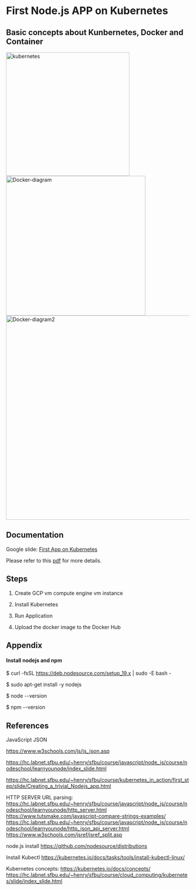 # First Node.js APP on Kubernetes

## Basic concepts about Kunbernetes, Docker and Container
<img width="338" alt="kubernetes" src="https://user-images.githubusercontent.com/52802567/210157012-3b19c189-0721-4e1e-a5b4-171f1f046d92.PNG">


<img width="382" alt="Docker-diagram" src="https://user-images.githubusercontent.com/52802567/210156996-713f9f35-7187-413b-ba09-0df78b664a0e.PNG">

<img width="559" alt="Docker-diagram2" src="https://user-images.githubusercontent.com/52802567/210156998-26aae9bf-3717-4917-adc8-aa0cb61650e6.PNG">

## Documentation

Google slide: [First App on Kubernetes](https://docs.google.com/presentation/d/1fFFoXfV7-9kC7SosEfDibOQjyhXWJW7ijyrXQBi0bNQ/edit?usp=sharing)

Please refer to this [pdf](https://github.com/groovyxw/Cloud-Computing/blob/main/Kubernetes/An%20app%20with%20node.js/First_App_on_Kubernetes.pdf) for more  details.

## Steps

1. Create GCP vm compute engine vm instance

2. Install Kubernetes

3. Run Application

4. Upload the docker image to the Docker Hub

## Appendix

#### Install nodejs and npm

$ curl -fsSL https://deb.nodesource.com/setup_19.x | sudo -E bash -

$ sudo apt-get install -y nodejs

$ node --version

$ npm --version

## References

JavaScript JSON

https://www.w3schools.com/js/js_json.asp

https://hc.labnet.sfbu.edu/~henry/sfbu/course/javascript/node_js/course/nodeschool/learnyounode/index_slide.html

https://hc.labnet.sfbu.edu/~henry/sfbu/course/kubernetes_in_action/first_step/slide/Creating_a_trivial_Nodejs_app.html

HTTP SERVER URL parsing:
https://hc.labnet.sfbu.edu/~henry/sfbu/course/javascript/node_js/course/nodeschool/learnyounode/http_server.html
https://www.tutsmake.com/javascript-compare-strings-examples/
https://hc.labnet.sfbu.edu/~henry/sfbu/course/javascript/node_js/course/nodeschool/learnyounode/http_json_api_server.html
https://www.w3schools.com/jsref/jsref_split.asp


node.js install
https://github.com/nodesource/distributions

Install Kubectl
https://kubernetes.io/docs/tasks/tools/install-kubectl-linux/


Kubernetes concepts:
https://kubernetes.io/docs/concepts/
https://hc.labnet.sfbu.edu/~henry/sfbu/course/cloud_computing/kubernetes/slide/index_slide.html


